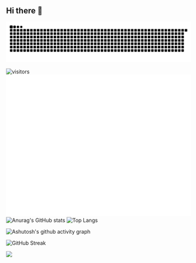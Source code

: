 ## Hi there 👋

<!--
**MCsGitee/MCsGitee** is a ✨ _special_ ✨ repository because its `README.md` (this file) appears on your GitHub profile.

Here are some ideas to get you started:

- 🔭 I’m currently working on ...
- 🌱 I’m currently learning ...
- 👯 I’m looking to collaborate on ...
- 🤔 I’m looking for help with ...
- 💬 Ask me about ...
- 📫 How to reach me: ...
- 😄 Pronouns: ...
- ⚡ Fun fact: ...
-->

<!-- ![Typing SVG](https://readme-typing-svg.demolab.com/?lines=First+line+of+text;Second+line+of+text) -->

<picture>
  <source media="(prefers-color-scheme: dark)" srcset="https://raw.githubusercontent.com/MCsGitee/MCsGitee/output/github-contribution-grid-snake-dark.svg">
  <source media="(prefers-color-scheme: light)" srcset="https://raw.githubusercontent.com/MCsGitee/MCsGitee/output/github-contribution-grid-snake.svg">
  <img alt="github contribution grid snake animation" src="https://raw.githubusercontent.com/MCsGitee/MCsGitee/output/github-contribution-grid-snake.svg">
</picture>

![visitors](https://visitor-badge.glitch.me/badge?page_id=MCsGitee.id&left_color=green&right_color=red)
![Metrics](/github-metrics.svg)
![Anurag's GitHub stats](https://github-readme-stats.vercel.app/api?username=MCsGitee)
![Top Langs](https://github-readme-stats.vercel.app/api/top-langs/?username=MCsGitee)

![Ashutosh's github activity graph](https://github-readme-activity-graph.vercel.app/graph?username=MCsGitee)

![GitHub Streak](https://streak-stats.demolab.com/?user=MCsGitee)

![](https://stats.justsong.cn/api/leetcode?username=MCsGitee&cn=true)
